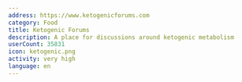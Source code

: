 ```yaml
---
address: https://www.ketogenicforums.com
category: Food
title: Ketogenic Forums
description: A place for discussions around ketogenic metabolism
userCount: 35831
icon: ketogenic.png
activity: very high
language: en
---
```

